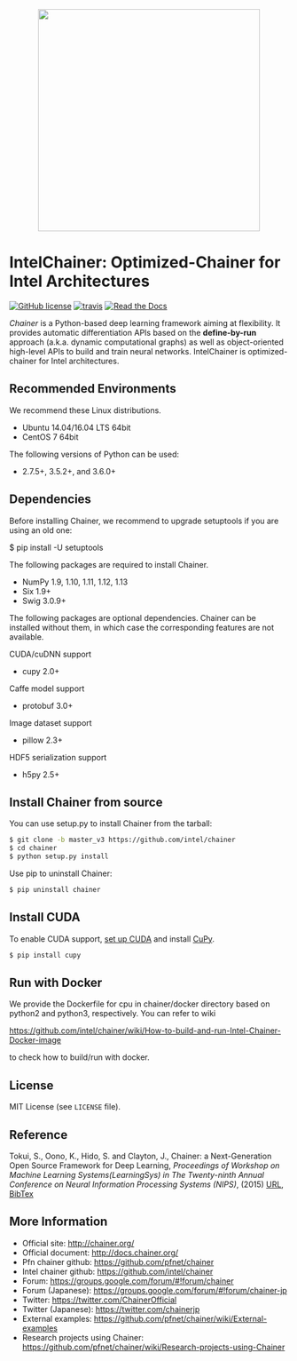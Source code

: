 <div align="center"><img src="docs/image/chainer_red_h.png" width="400"/></div>

# IntelChainer: Optimized-Chainer for Intel Architectures

[![GitHub license](https://img.shields.io/github/license/chainer/chainer.svg)](https://github.com/intel/chainer)
[![travis](https://img.shields.io/travis/intel/chainer/master_v3.svg)](https://travis-ci.org/intel/chainer)
[![Read the Docs](https://readthedocs.org/projects/chainer/badge/?version=stable)](https://docs.chainer.org/en/stable/?badge=stable)


*Chainer* is a Python-based deep learning framework aiming at flexibility.
It provides automatic differentiation APIs based on the **define-by-run** approach (a.k.a. dynamic computational graphs) as well as object-oriented high-level APIs to build and train neural networks. IntelChainer is optimized-chainer for Intel architectures.

## Recommended Environments
We recommend these Linux distributions.
- Ubuntu 14.04/16.04 LTS 64bit
- CentOS 7 64bit

The following versions of Python can be used: 
- 2.7.5+, 3.5.2+, and 3.6.0+


## Dependencies
Before installing Chainer, we recommend to upgrade setuptools if you are using an old one:

$ pip install -U setuptools

The following packages are required to install Chainer.
- NumPy 1.9, 1.10, 1.11, 1.12, 1.13
- Six 1.9+
- Swig 3.0.9+

The following packages are optional dependencies. Chainer can be installed without them, in which case the corresponding features are not available.

CUDA/cuDNN support
- cupy 2.0+

Caffe model support
- protobuf 3.0+

Image dataset support
- pillow 2.3+

HDF5 serialization support
- h5py 2.5+


## Install Chainer from source
You can use setup.py to install Chainer from the tarball:

```sh
$ git clone -b master_v3 https://github.com/intel/chainer
$ cd chainer
$ python setup.py install
```

Use pip to uninstall Chainer:

```sh
$ pip uninstall chainer
```

## Install CUDA
To enable CUDA support, [set up CUDA](http://docs.nvidia.com/cuda/index.html#installation-guides) and install [CuPy](https://github.com/cupy/cupy).

```sh
$ pip install cupy
```


## Run with Docker

We provide the Dockerfile for cpu in chainer/docker directory based on python2 and python3, respectively. You can refer to wiki

https://github.com/intel/chainer/wiki/How-to-build-and-run-Intel-Chainer-Docker-image

to check how to build/run with docker.


## License

MIT License (see `LICENSE` file).


## Reference

Tokui, S., Oono, K., Hido, S. and Clayton, J.,
Chainer: a Next-Generation Open Source Framework for Deep Learning,
*Proceedings of Workshop on Machine Learning Systems(LearningSys) in
The Twenty-ninth Annual Conference on Neural Information Processing Systems (NIPS)*, (2015)
[URL](http://learningsys.org/papers/LearningSys_2015_paper_33.pdf), [BibTex](chainer_bibtex.txt)


## More Information

- Official site: http://chainer.org/
- Official document: http://docs.chainer.org/
- Pfn chainer github: https://github.com/pfnet/chainer
- Intel chainer github: https://github.com/intel/chainer
- Forum: https://groups.google.com/forum/#!forum/chainer
- Forum (Japanese): https://groups.google.com/forum/#!forum/chainer-jp
- Twitter: https://twitter.com/ChainerOfficial
- Twitter (Japanese): https://twitter.com/chainerjp
- External examples: https://github.com/pfnet/chainer/wiki/External-examples
- Research projects using Chainer: https://github.com/pfnet/chainer/wiki/Research-projects-using-Chainer
